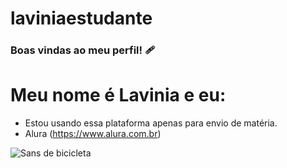 # laviniaestudante
### Boas vindas ao meu perfil! 🩹

# Meu nome é Lavinia e eu:

- Estou usando essa plataforma apenas para envio de matéria.
- Alura (https://www.alura.com.br)

![Sans de bicicleta](https://media1.tenor.com/m/a2LAuLgKJmcAAAAC/pixel-riding-bike.gif)
